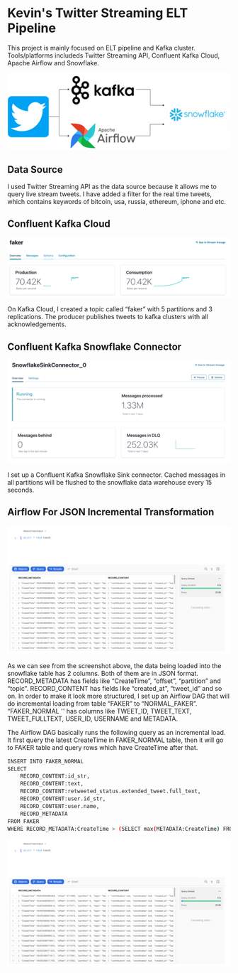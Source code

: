 
# Kevin's Twitter Streaming ELT Pipeline

This project is mainly focused on ELT pipeline and Kafka cluster. Tools/platforms includeds Twitter Streaming API, Confluent Kafka Cloud, Apache Airflow and Snowflake.
 
![App Screenshot](https://github.com/kevinyiuwahcheung/Twitter-Streaming-ELT-Pipeline/blob/main/datapipeline.png)


## Data Source
I used Twitter Streaming API as the data source because it allows me to query live stream tweets. I have added a filter for the real time tweets, which contains keywords of bitcoin, usa, russia, ethereum, iphone and etc. 



## Confluent Kafka Cloud

![App Screenshot](https://github.com/kevinyiuwahcheung/Twitter-Streaming-ELT-Pipeline/blob/main/Screen%20Shot%202022-02-22%20at%206.28.21%20PM.png)

On Kafka Cloud, I created a topic called “faker” with 5 partitions and 3 replications. The producer publishes tweets to kafka clusters with all acknowledgements. 
## Confluent Kafka Snowflake Connector

![App Screenshot](https://github.com/kevinyiuwahcheung/Twitter-Streaming-ELT-Pipeline/blob/main/Screen%20Shot%202022-02-22%20at%206.29.14%20PM.png)

I set up a Confluent Kafka Snowflake Sink connector. Cached messages in all partitions will be flushed to the snowflake data warehouse every 15 seconds.
## Airflow For JSON Incremental Transformation

![App Screenshot](https://github.com/kevinyiuwahcheung/Twitter-Streaming-ELT-Pipeline/blob/main/Screen%20Shot%202022-02-22%20at%206.30.53%20PM.png)

As we can see from the screenshot above, the data being loaded into the snowflake table has 2 columns. Both of them are in JSON format. 
RECORD_METADATA has fields like “CreateTime”, “offset”, “partition” and “topic”. 
RECORD_CONTENT has fields like “created_at”, “tweet_id” and so on. 
In order to make it look more structured, I set up an Airflow DAG that will do incremental loading from table “FAKER” to “NORMAL_FAKER”. “FAKER_NORMAL '' has columns like TWEET_ID, TWEET_TEXT, TWEET_FULLTEXT, USER_ID, USERNAME and METADATA. 


The Airflow DAG basically runs the following query as an incremental load. It first query the latest CreateTime in FAKER_NORMAL table, then it will go to FAKER table and query rows which have CreateTime after that. 
```bash
INSERT INTO FAKER_NORMAL
SELECT 
    RECORD_CONTENT:id_str,
    RECORD_CONTENT:text,
    RECORD_CONTENT:retweeted_status.extended_tweet.full_text,
    RECORD_CONTENT:user.id_str,
    RECORD_CONTENT:user.name,
    RECORD_METADATA
FROM FAKER
WHERE RECORD_METADATA:CreateTime > (SELECT max(METADATA:CreateTime) FROM FAKER_NORMAL);
```

![App Screenshot](https://github.com/kevinyiuwahcheung/Twitter-Streaming-ELT-Pipeline/blob/main/Screen%20Shot%202022-02-22%20at%206.30.53%20PM.png)
